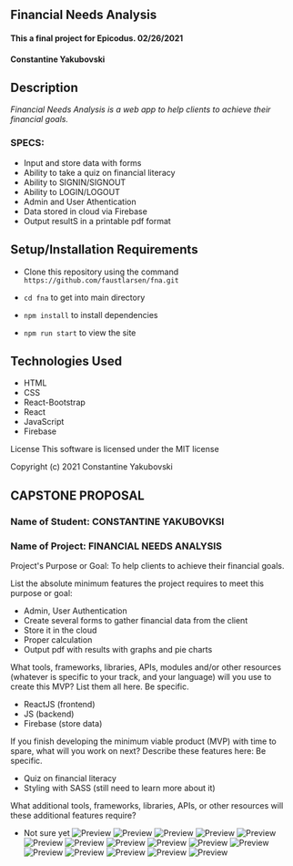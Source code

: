 ## Financial Needs Analysis

#### This a final project for Epicodus. 02/26/2021

#### **Constantine Yakubovski**

## Description

_Financial Needs Analysis is a web app to help clients to achieve their financial goals._

### SPECS:

-   Input and store data with forms
-   Ability to take a quiz on financial literacy
-   Ability to SIGNIN/SIGNOUT  
-   Ability to LOGIN/LOGOUT
-   Admin and User Athentication
-   Data stored in cloud via Firebase
-   Output resultS in a printable pdf format


## Setup/Installation Requirements

-   Clone this repository using the command   `https://github.com/faustlarsen/fna.git`
    
-   `cd fna`  to get into main directory
    
-   `npm install`  to install dependencies
    
-   `npm run start`  to view the site
    
## Technologies Used

-   HTML
-   CSS
-   React-Bootstrap
-   React
-   JavaScript
-   Firebase

License This software is licensed under the MIT license

Copyright (c) 2021 Constantine Yakubovski



## CAPSTONE PROPOSAL

### Name of Student: CONSTANTINE YAKUBOVKSI

### Name of Project: FINANCIAL NEEDS ANALYSIS

  

Project's Purpose or Goal: To help clients to achieve their financial goals.

  

List the absolute minimum features the project requires to meet this purpose or goal:

-   Admin, User Authentication
-   Create several forms to gather financial data from the client
-   Store it in the cloud
-   Proper calculation
-   Output pdf with results with graphs and pie charts

What tools, frameworks, libraries, APIs, modules and/or other resources (whatever is specific to your track, and your language) will you use to create this MVP? List them all here. Be specific.

-   ReactJS (frontend)
-   JS (backend)
-   Firebase (store data)

If you finish developing the minimum viable product  (MVP) with time to spare, what will you work on next? Describe these features here: Be specific.

-   Quiz on financial literacy
-   Styling with SASS (still need to learn more about it)

What additional tools, frameworks, libraries, APIs, or other resources will these additional features require?

-   Not sure yet
![Preview](./diagrams/fna.png)
![Preview](./diagrams/fna1.png)
![Preview](./diagrams/fna2.png)
![Preview](./diagrams/fna3.png)
![Preview](./diagrams/fna4.png)
![Preview](./diagrams/fna5.png)
![Preview](./diagrams/fna6.png)
![Preview](./diagrams/fna7.png)
![Preview](./diagrams/fna8.png)
![Preview](./diagrams/fna9.png)
![Preview](./diagrams/fna10.png)
![Preview](./diagrams/fna11.png)
![Preview](./diagrams/fna12.png)
![Preview](./diagrams/fna13.png)
![Preview](./diagrams/fna14.png)
![Preview](./diagrams/fna15.png)